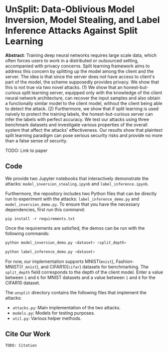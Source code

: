 # UnSplit: Data-Oblivious Model Inversion, Model Stealing, and Label Inference Attacks Against Split Learning

**Abstract**: Training deep neural networks requires large scale data, which often forces users to work in a distributed or outsourced setting, accompanied with privacy concerns. Split learning framework aims to address this concern by splitting up the model among the client and the server. The idea is that since the server does not have access to client's part of the model, the scheme supposedly provides privacy. We show that this is not true via two novel attacks. (1) We show that an honest-but-curious split learning server, equipped only with the knowledge of the client neural network architecture, can recover the input samples and also obtain a functionally similar model to the client model, without the client being able to detect the attack. (2) Furthermore, we show that if split learning is used naively to protect the training labels, the honest-but-curious server can infer the labels with perfect accuracy. We test our attacks using three benchmark datasets and investigate various properties of the overall system that affect the attacks' effectiveness. Our results show that plaintext split learning paradigm can pose serious security risks and provide no more than a false sense of security.

TODO: Link to paper

## Code

We provide two Jupyter notebooks that interactively demonstrate the attacks: `model_inversion_stealing.ipynb` and `label_inference.ipynb`.

Furthermore, the repository includes two Python files that can be directly run to experiment with the attacks: `label_inference_demo.py` and `model_inversion_demo.py`. To ensure that you have the necessary dependencies, first run this command:
```
pip install -r requirements.txt
```

Once the requirements are satisfied, the demos can be run with the following commands:
```bash
python model_inversion_demo.py <dataset> <split_depth>
```
```bash
python label_inference_demo.py <dataset>
```
For now, our implementation supports MNIST(`mnist`), Fashion-MNIST(`f_mnist`), and CIFAR10(`cifar`) datasets for benchmarking. The `split_depth` field corresponds to the depth of the client model. Enter a value between `1` and `6` for MNIST datasets and a value between `1` and `8` for the CIFAR10 dataset.

The `unsplit` directory contains the following files that implement the attacks:
* `attacks.py`: Main implementation of the two attacks. 
* `models.py`: Models for testing purposes.
* `util.py`: Various helper methods. 


## Cite Our Work
```
TODO: Citation
```
